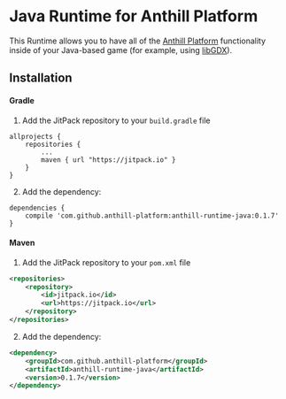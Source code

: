 # Java Runtime for Anthill Platform

This Runtime allows you to have all of the 
<a href="https://github.com/anthill-services/anthill">Anthill Platform</a> 
functionality inside of your Java-based game (for example, using <a href="https://github.com/libgdx/libgdx">libGDX</a>).

## Installation

#### Gradle

1. Add the JitPack repository to your `build.gradle` file

```
allprojects {
    repositories {
        ...
        maven { url "https://jitpack.io" }
    }
}
```

2. Add the dependency:

```
dependencies {
    compile 'com.github.anthill-platform:anthill-runtime-java:0.1.7'
}
```

#### Maven

1. Add the JitPack repository to your `pom.xml` file

```xml
<repositories>
    <repository>
        <id>jitpack.io</id>
        <url>https://jitpack.io</url>
    </repository>
</repositories>
```

2. Add the dependency:

```xml
<dependency>
    <groupId>com.github.anthill-platform</groupId>
    <artifactId>anthill-runtime-java</artifactId>
    <version>0.1.7</version>
</dependency>
```